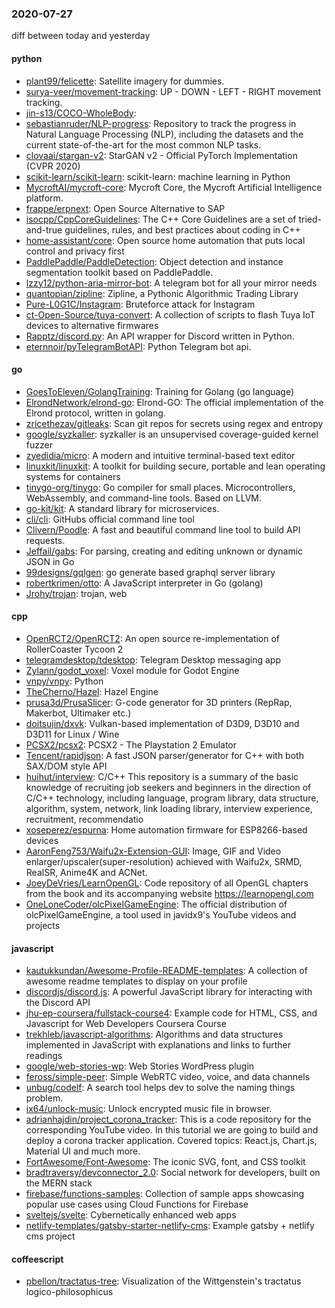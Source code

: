 ### 2020-07-27
diff between today and yesterday

#### python
* [plant99/felicette](https://github.com/plant99/felicette): Satellite imagery for dummies.
* [surya-veer/movement-tracking](https://github.com/surya-veer/movement-tracking): UP - DOWN - LEFT - RIGHT movement tracking.
* [jin-s13/COCO-WholeBody](https://github.com/jin-s13/COCO-WholeBody): 
* [sebastianruder/NLP-progress](https://github.com/sebastianruder/NLP-progress): Repository to track the progress in Natural Language Processing (NLP), including the datasets and the current state-of-the-art for the most common NLP tasks.
* [clovaai/stargan-v2](https://github.com/clovaai/stargan-v2): StarGAN v2 - Official PyTorch Implementation (CVPR 2020)
* [scikit-learn/scikit-learn](https://github.com/scikit-learn/scikit-learn): scikit-learn: machine learning in Python
* [MycroftAI/mycroft-core](https://github.com/MycroftAI/mycroft-core): Mycroft Core, the Mycroft Artificial Intelligence platform.
* [frappe/erpnext](https://github.com/frappe/erpnext): Open Source Alternative to SAP
* [isocpp/CppCoreGuidelines](https://github.com/isocpp/CppCoreGuidelines): The C++ Core Guidelines are a set of tried-and-true guidelines, rules, and best practices about coding in C++
* [home-assistant/core](https://github.com/home-assistant/core):  Open source home automation that puts local control and privacy first
* [PaddlePaddle/PaddleDetection](https://github.com/PaddlePaddle/PaddleDetection): Object detection and instance segmentation toolkit based on PaddlePaddle.
* [lzzy12/python-aria-mirror-bot](https://github.com/lzzy12/python-aria-mirror-bot): A telegram bot for all your mirror needs
* [quantopian/zipline](https://github.com/quantopian/zipline): Zipline, a Pythonic Algorithmic Trading Library
* [Pure-L0G1C/Instagram](https://github.com/Pure-L0G1C/Instagram): Bruteforce attack for Instagram
* [ct-Open-Source/tuya-convert](https://github.com/ct-Open-Source/tuya-convert): A collection of scripts to flash Tuya IoT devices to alternative firmwares
* [Rapptz/discord.py](https://github.com/Rapptz/discord.py): An API wrapper for Discord written in Python.
* [eternnoir/pyTelegramBotAPI](https://github.com/eternnoir/pyTelegramBotAPI): Python Telegram bot api.

#### go
* [GoesToEleven/GolangTraining](https://github.com/GoesToEleven/GolangTraining): Training for Golang (go language)
* [ElrondNetwork/elrond-go](https://github.com/ElrondNetwork/elrond-go):  Elrond-GO: The official implementation of the Elrond protocol, written in golang.
* [zricethezav/gitleaks](https://github.com/zricethezav/gitleaks): Scan git repos for secrets using regex and entropy 
* [google/syzkaller](https://github.com/google/syzkaller): syzkaller is an unsupervised coverage-guided kernel fuzzer
* [zyedidia/micro](https://github.com/zyedidia/micro): A modern and intuitive terminal-based text editor
* [linuxkit/linuxkit](https://github.com/linuxkit/linuxkit): A toolkit for building secure, portable and lean operating systems for containers
* [tinygo-org/tinygo](https://github.com/tinygo-org/tinygo): Go compiler for small places. Microcontrollers, WebAssembly, and command-line tools. Based on LLVM.
* [go-kit/kit](https://github.com/go-kit/kit): A standard library for microservices.
* [cli/cli](https://github.com/cli/cli): GitHubs official command line tool
* [Clivern/Poodle](https://github.com/Clivern/Poodle):  A fast and beautiful command line tool to build API requests.
* [Jeffail/gabs](https://github.com/Jeffail/gabs): For parsing, creating and editing unknown or dynamic JSON in Go
* [99designs/gqlgen](https://github.com/99designs/gqlgen): go generate based graphql server library
* [robertkrimen/otto](https://github.com/robertkrimen/otto): A JavaScript interpreter in Go (golang)
* [Jrohy/trojan](https://github.com/Jrohy/trojan): trojan, web

#### cpp
* [OpenRCT2/OpenRCT2](https://github.com/OpenRCT2/OpenRCT2): An open source re-implementation of RollerCoaster Tycoon 2 
* [telegramdesktop/tdesktop](https://github.com/telegramdesktop/tdesktop): Telegram Desktop messaging app
* [Zylann/godot_voxel](https://github.com/Zylann/godot_voxel): Voxel module for Godot Engine
* [vnpy/vnpy](https://github.com/vnpy/vnpy): Python
* [TheCherno/Hazel](https://github.com/TheCherno/Hazel): Hazel Engine
* [prusa3d/PrusaSlicer](https://github.com/prusa3d/PrusaSlicer): G-code generator for 3D printers (RepRap, Makerbot, Ultimaker etc.)
* [doitsujin/dxvk](https://github.com/doitsujin/dxvk): Vulkan-based implementation of D3D9, D3D10 and D3D11 for Linux / Wine
* [PCSX2/pcsx2](https://github.com/PCSX2/pcsx2): PCSX2 - The Playstation 2 Emulator
* [Tencent/rapidjson](https://github.com/Tencent/rapidjson): A fast JSON parser/generator for C++ with both SAX/DOM style API
* [huihut/interview](https://github.com/huihut/interview):  C/C++ This repository is a summary of the basic knowledge of recruiting job seekers and beginners in the direction of C/C++ technology, including language, program library, data structure, algorithm, system, network, link loading library, interview experience, recruitment, recommendatio
* [xoseperez/espurna](https://github.com/xoseperez/espurna): Home automation firmware for ESP8266-based devices
* [AaronFeng753/Waifu2x-Extension-GUI](https://github.com/AaronFeng753/Waifu2x-Extension-GUI): Image, GIF and Video enlarger/upscaler(super-resolution) achieved with Waifu2x, SRMD, RealSR, Anime4K and ACNet.
* [JoeyDeVries/LearnOpenGL](https://github.com/JoeyDeVries/LearnOpenGL): Code repository of all OpenGL chapters from the book and its accompanying website https://learnopengl.com
* [OneLoneCoder/olcPixelGameEngine](https://github.com/OneLoneCoder/olcPixelGameEngine): The official distribution of olcPixelGameEngine, a tool used in javidx9's YouTube videos and projects

#### javascript
* [kautukkundan/Awesome-Profile-README-templates](https://github.com/kautukkundan/Awesome-Profile-README-templates): A collection of awesome readme templates to display on your profile
* [discordjs/discord.js](https://github.com/discordjs/discord.js): A powerful JavaScript library for interacting with the Discord API
* [jhu-ep-coursera/fullstack-course4](https://github.com/jhu-ep-coursera/fullstack-course4): Example code for HTML, CSS, and Javascript for Web Developers Coursera Course
* [trekhleb/javascript-algorithms](https://github.com/trekhleb/javascript-algorithms):  Algorithms and data structures implemented in JavaScript with explanations and links to further readings
* [google/web-stories-wp](https://github.com/google/web-stories-wp): Web Stories WordPress plugin
* [feross/simple-peer](https://github.com/feross/simple-peer):  Simple WebRTC video, voice, and data channels
* [unbug/codelf](https://github.com/unbug/codelf): A search tool helps dev to solve the naming things problem.
* [ix64/unlock-music](https://github.com/ix64/unlock-music): Unlock encrypted music file in browser. 
* [adrianhajdin/project_corona_tracker](https://github.com/adrianhajdin/project_corona_tracker): This is a code repository for the corresponding YouTube video. In this tutorial we are going to build and deploy a corona tracker application. Covered topics: React.js, Chart.js, Material UI and much more.
* [FortAwesome/Font-Awesome](https://github.com/FortAwesome/Font-Awesome): The iconic SVG, font, and CSS toolkit
* [bradtraversy/devconnector_2.0](https://github.com/bradtraversy/devconnector_2.0): Social network for developers, built on the MERN stack
* [firebase/functions-samples](https://github.com/firebase/functions-samples): Collection of sample apps showcasing popular use cases using Cloud Functions for Firebase
* [sveltejs/svelte](https://github.com/sveltejs/svelte): Cybernetically enhanced web apps
* [netlify-templates/gatsby-starter-netlify-cms](https://github.com/netlify-templates/gatsby-starter-netlify-cms): Example gatsby + netlify cms project

#### coffeescript
* [pbellon/tractatus-tree](https://github.com/pbellon/tractatus-tree): Visualization of the Wittgenstein's tractatus logico-philosophicus
